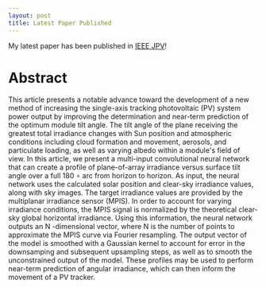```yaml
---
layout: post
title: Latest Paper Published
---
```


My latest paper has been published in [IEEE JPV](https://ieeexplore.ieee.org/abstract/document/9623380)!

Abstract
=====
This article presents a notable advance toward the development of a new method of increasing the single-axis tracking photovoltaic (PV) system power output by improving the determination and near-term prediction of the optimum module tilt angle. The tilt angle of the plane receiving the greatest total irradiance changes with Sun position and atmospheric conditions including cloud formation and movement, aerosols, and particulate loading, as well as varying albedo within a module's field of view. In this article, we present a multi-input convolutional neural network that can create a profile of plane-of-array irradiance versus surface tilt angle over a full 180 ∘ arc from horizon to horizon. As input, the neural network uses the calculated solar position and clear-sky irradiance values, along with sky images. The target irradiance values are provided by the multiplanar irradiance sensor (MPIS). In order to account for varying irradiance conditions, the MPIS signal is normalized by the theoretical clear-sky global horizontal irradiance. Using this information, the neural network outputs an N -dimensional vector, where N is the number of points to approximate the MPIS curve via Fourier resampling. The output vector of the model is smoothed with a Gaussian kernel to account for error in the downsamping and subsequent upsampling steps, as well as to smooth the unconstrained output of the model. These profiles may be used to perform near-term prediction of angular irradiance, which can then inform the movement of a PV tracker.